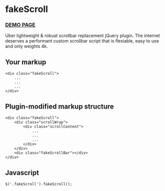 fakeScroll
========

### [DEMO PAGE](http://yaireo.github.io/fakescroll)

Uber lightweight & robust scrollbar replacement jQuery plugin.
The internet deserves a performant custom scrollbar script that is flexiable, easy to use and only weights 4k.


## Your markup

    <div class="fakeScroll">
        ...
        ...
        ...
    </div>

## Plugin-modified markup structure

    <div class="fakeScroll">
        <div class="scrollWrap">
            <div class="scrollContent">
                ...
                ...
                ...
            </div>
        </div>
        <div class="fakeScrollBar"></div>
    </div>

## Javascript

    $('.fakeScroll').fakeScroll();

